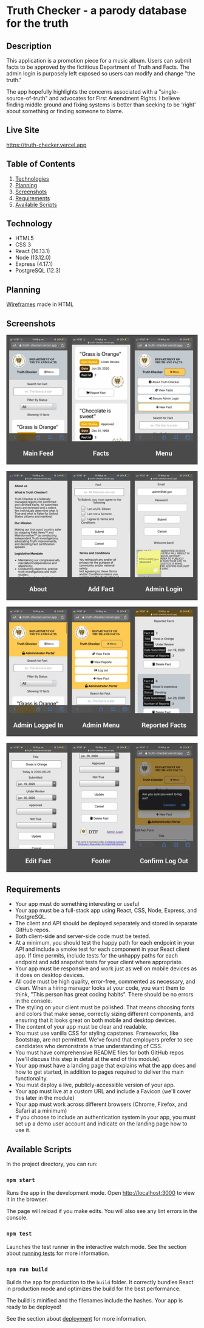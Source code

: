 # Truth Checker - a parody database for the truth

## Description

This application is a promotion piece for a music album. Users can submit facts to be approved by the fictitious Department of Truth and Facts. The admin login is purposely left exposed so users can modify and change "the truth." 

The app hopefully highlights the concerns associated with a "single-source-of-truth" and advocates for First Amendment Rights. I believe finding middle ground and fixing systems is better than seeking to be 'right' about something or finding someone to blame.

## Live Site

https://truth-checker.vercel.app

## Table of Contents

1. [Technologies](#Technology)
2. [Planning](#Planning)
3. [Screenshots](#Screenshots)
4. [Requirements](#Requirements)
5. [Available Scripts](#available-scripts)

## Technology

- HTML5
- CSS 3
- React (16.13.1)
- Node (13.12.0)
- Express (4.17.1)
- PostgreSQL (12.3)

## Planning

[Wireframes](https://nick-nack-attack.github.io/truth-checker-client/) made in HTML

## Screenshots
![Screenshots 1-3](./docs/screenshots/screenshots1-3.jpg)

![Screenshots 4-6](./docs/screenshots/screenshots4-6.jpg)

![Screenshots 7-9](./docs/screenshots/screenshots7-9.jpg)

![Screenshots 10-12](./docs/screenshots/screenshots10-12.jpg)

## Requirements

- Your app must do something interesting or useful
- Your app must be a full-stack app using React, CSS, Node, Express, and PostgreSQL.
- The client and API should be deployed separately and stored in separate GitHub repos.
- Both client-side and server-side code must be tested.
- At a minimum, you should test the happy path for each endpoint in your API and include a smoke test for each component in your React client app. If time permits, include tests for the unhappy paths for each endpoint and add snapshot tests for your client where appropriate.
- Your app must be responsive and work just as well on mobile devices as it does on desktop devices.
- All code must be high quality, error-free, commented as necessary, and clean. When a hiring manager looks at your code, you want them to think, "This person has great coding habits". There should be no errors in the console.
- The styling on your client must be polished. That means choosing fonts and colors that make sense, correctly sizing different components, and ensuring that it looks great on both mobile and desktop devices.
- The content of your app must be clear and readable.
- You must use vanilla CSS for styling capstones. Frameworks, like Bootstrap, are not permitted. We've found that employers prefer to see candidates who demonstrate a true understanding of CSS.
- You must have comprehensive README files for both GitHub repos (we'll discuss this step in detail at the end of this module).
- Your app must have a landing page that explains what the app does and how to get started, in addition to pages required to deliver the main functionality.
- You must deploy a live, publicly-accessible version of your app.
- Your app must live at a custom URL and include a Favicon (we'll cover this later in the module)
- Your app must work across different browsers (Chrome, Firefox, and Safari at a minimum)
- If you choose to include an authentication system in your app, you must set up a demo user account and indicate on the landing page how to use it.

## Available Scripts

In the project directory, you can run:

### `npm start`

Runs the app in the development mode.
Open [http://localhost:3000](http://localhost:3000) to view it in the browser.

The page will reload if you make edits.
You will also see any lint errors in the console.

### `npm test`

Launches the test runner in the interactive watch mode.
See the section about [running tests](https://facebook.github.io/create-react-app/docs/running-tests) for more information.

### `npm run build`

Builds the app for production to the `build` folder.
It correctly bundles React in production mode and optimizes the build for the best performance.

The build is minified and the filenames include the hashes.
Your app is ready to be deployed!

See the section about [deployment](https://facebook.github.io/create-react-app/docs/deployment) for more information.
